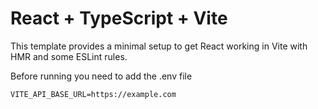 # React + TypeScript + Vite

This template provides a minimal setup to get React working in Vite with HMR and some ESLint rules.

Before running you need to add the .env file

```VITE_API_BASE_URL=https://example.com```